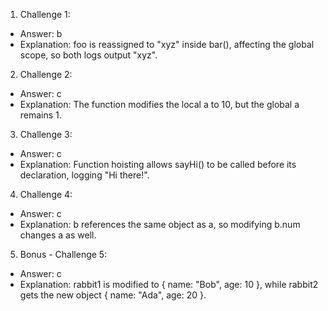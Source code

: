 1. Challenge 1:
  - Answer: b
  - Explanation: foo is reassigned to "xyz" inside bar(), affecting the global scope, so both logs output "xyz".


2. Challenge 2:
  - Answer: c
  - Explanation: The function modifies the local a to 10, but the global a remains 1.


3. Challenge 3:
  - Answer: c
  - Explanation: Function hoisting allows sayHi() to be called before its declaration, logging "Hi there!".


4. Challenge 4:
  - Answer: c
  - Explanation: b references the same object as a, so modifying b.num changes a as well.


5. Bonus - Challenge 5:
  - Answer: c
  - Explanation: rabbit1 is modified to { name: "Bob", age: 10 }, while rabbit2 gets the new object { name: "Ada", age: 20 }.
